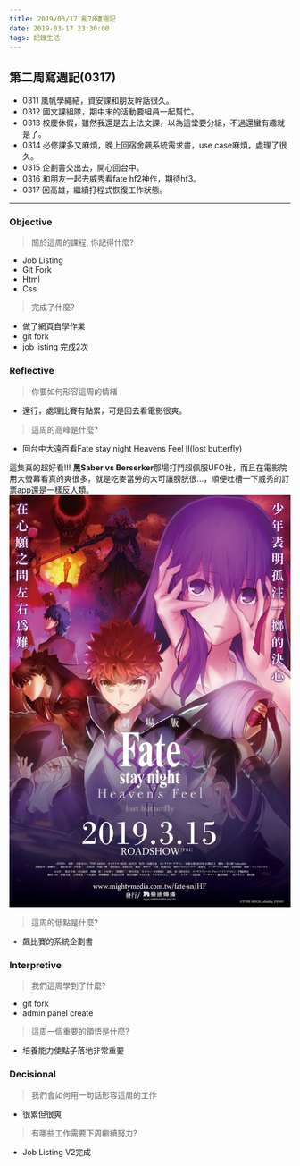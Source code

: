 ```yaml
---
title: 2019/03/17 亂78遭週記
date: 2019-03-17 23:30:00
tags: 記錄生活
---
```

## **第二周寫週記(0317)**

- 0311 風帆學繩結，資安課和朋友幹話很久。
- 0312 國文課組隊，期中末的活動要組員一起幫忙。
- 0313 校慶休假，雖然我還是去上法文課，以為這堂要分組，不過還蠻有趣就是了。
- 0314 必修課多又麻煩，晚上回宿舍飆系統需求書，use case麻煩，處理了很久。
- 0315 企劃書交出去，開心回台中。
- 0316 和朋友一起去威秀看fate hf2神作，期待hf3。
- 0317 回高雄，繼續打程式恢復工作狀態。

---

### **Objective**

> 關於這周的課程, 你記得什麼?

- Job Listing
- Git Fork
- Html
- Css

> 完成了什麼?

- 做了網頁自學作業
- git fork
- job listing 完成2次

### **Reflective**

> 你要如何形容這周的情緒

* 還行，處理比賽有點累，可是回去看電影很爽。

> 這周的高峰是什麼?

-  回台中大遠百看Fate stay night Heavens Feel II(lost butterfly)

這集真的超好看!!! **黑Saber vs Berserker**那場打鬥超佩服UFO社，而且在電影院用大螢幕看真的爽很多，就是吃麥當勞的大可讓膀胱很...，順便吐槽一下威秀的訂票app還是一樣反人類。
![](https://raw.githubusercontent.com/kidneyweakx/img-host/image/image/20190317.jpg)

> 這周的低點是什麼?

* 飆比賽的系統企劃書

### **Interpretive**

> 我們這周學到了什麼?

- git fork
- admin panel create

> 這周一個重要的領悟是什麼?

* 培養能力使點子落地非常重要

### **Decisional**

> 我們會如何用一句話形容這周的工作

* 很累但很爽

> 有哪些工作需要下周繼續努力?

* Job Listing V2完成